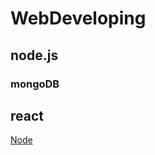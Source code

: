 # WebDeveloping

 ## node.js
 ### mongoDB
 ## react


[Node](https://github.com/mjahanseir/WebDeveloping/raw/main/CWEB602-LO1.%20Introduction%20to%20Nodejs%20and%20REST.docx)
